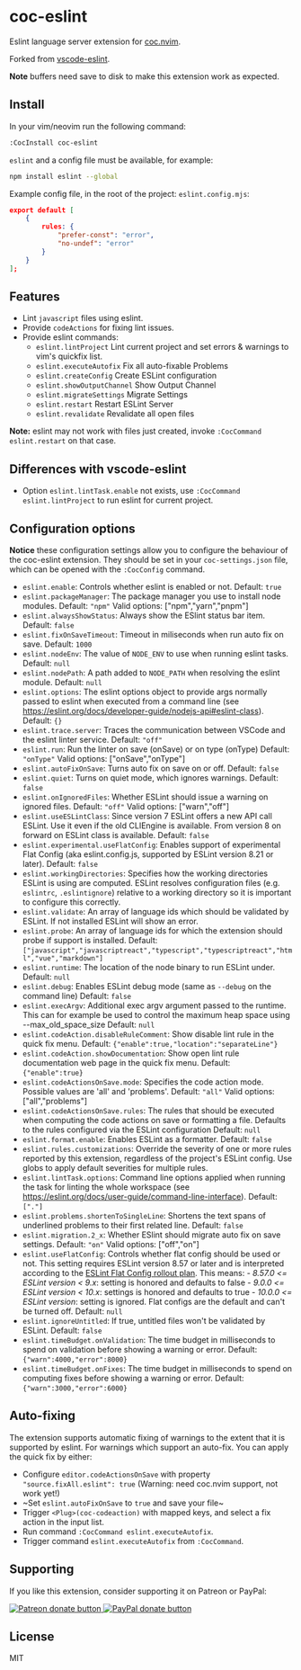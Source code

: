 # coc-eslint

Eslint language server extension for [coc.nvim](https://github.com/neoclide/coc.nvim).

Forked from [vscode-eslint](https://github.com/Microsoft/vscode-eslint).

**Note** buffers need save to disk to make this extension work as expected.

## Install

In your vim/neovim run the following command:

```sh
:CocInstall coc-eslint
```
`eslint` and a config file must be available, for example:

```sh
npm install eslint --global
```

Example config file, in the root of the project: `eslint.config.mjs`:

```json
export default [
	{
		rules: {
			"prefer-const": "error",
			"no-undef": "error"
		}
	}
];
```

## Features

- Lint `javascript` files using eslint.
- Provide `codeActions` for fixing lint issues.
- Provide eslint commands:
  - `eslint.lintProject` Lint current project and set errors & warnings to vim's quickfix list.
  - `eslint.executeAutofix` Fix all auto-fixable Problems
  - `eslint.createConfig` Create ESLint configuration
  - `eslint.showOutputChannel` Show Output Channel
  - `eslint.migrateSettings` Migrate Settings
  - `eslint.restart` Restart ESLint Server
  - `eslint.revalidate` Revalidate all open files

**Note:** eslint may not work with files just created, invoke `:CocCommand eslint.restart` on that case.

## Differences with vscode-eslint

- Option `eslint.lintTask.enable` not exists, use `:CocCommand eslint.lintProject` to run eslint for current project.

## Configuration options

**Notice** these configuration settings allow you to configure the behaviour of the coc-eslint extension. They should be set in your `coc-settings.json` file, which can be opened with the `:CocConfig` command.

- `eslint.enable`: Controls whether eslint is enabled or not.  Default: `true`
- `eslint.packageManager`: The package manager you use to install node modules.  Default: `"npm"`
    Valid options: ["npm","yarn","pnpm"]
- `eslint.alwaysShowStatus`: Always show the ESlint status bar item.  Default: `false`
- `eslint.fixOnSaveTimeout`: Timeout in miliseconds when run auto fix on save.  Default: `1000`
- `eslint.nodeEnv`: The value of `NODE_ENV` to use when running eslint tasks.  Default: `null`
- `eslint.nodePath`: A path added to `NODE_PATH` when resolving the eslint module.  Default: `null`
- `eslint.options`: The eslint options object to provide args normally passed to eslint when executed from a command line (see https://eslint.org/docs/developer-guide/nodejs-api#eslint-class).  Default: `{}`
- `eslint.trace.server`: Traces the communication between VSCode and the eslint linter service.  Default: `"off"`
- `eslint.run`: Run the linter on save (onSave) or on type (onType)  Default: `"onType"`
    Valid options: ["onSave","onType"]
- `eslint.autoFixOnSave`: Turns auto fix on save on or off.  Default: `false`
- `eslint.quiet`: Turns on quiet mode, which ignores warnings.  Default: `false`
- `eslint.onIgnoredFiles`: Whether ESLint should issue a warning on ignored files.  Default: `"off"`
    Valid options: ["warn","off"]
- `eslint.useESLintClass`: Since version 7 ESLint offers a new API call ESLint. Use it even if the old CLIEngine is available. From version 8 on forward on ESLint class is available.  Default: `false`
- `eslint.experimental.useFlatConfig`: Enables support of experimental Flat Config (aka eslint.config.js, supported by ESLint version 8.21 or later).  Default: `false`
- `eslint.workingDirectories`: Specifies how the working directories ESLint is using are computed. ESLint resolves configuration files (e.g. `eslintrc`, `.eslintignore`) relative to a working directory so it is important to configure this correctly.
- `eslint.validate`: An array of language ids which should be validated by ESLint. If not installed ESLint will show an error.
- `eslint.probe`: An array of language ids for which the extension should probe if support is installed.  Default: `["javascript","javascriptreact","typescript","typescriptreact","html","vue","markdown"]`
- `eslint.runtime`: The location of the node binary to run ESLint under.  Default: `null`
- `eslint.debug`: Enables ESLint debug mode (same as `--debug` on the command line)  Default: `false`
- `eslint.execArgv`: Additional exec argv argument passed to the runtime. This can for example be used to control the maximum heap space using --max_old_space_size  Default: `null`
- `eslint.codeAction.disableRuleComment`: Show disable lint rule in the quick fix menu.  Default: `{"enable":true,"location":"separateLine"}`
- `eslint.codeAction.showDocumentation`: Show open lint rule documentation web page in the quick fix menu.  Default: `{"enable":true}`
- `eslint.codeActionsOnSave.mode`: Specifies the code action mode. Possible values are 'all' and 'problems'.  Default: `"all"`
    Valid options: ["all","problems"]
- `eslint.codeActionsOnSave.rules`: The rules that should be executed when computing the code actions on save or formatting a file. Defaults to the rules configured via the ESLint configuration  Default: `null`
- `eslint.format.enable`: Enables ESLint as a formatter.  Default: `false`
- `eslint.rules.customizations`: Override the severity of one or more rules reported by this extension, regardless of the project's ESLint config. Use globs to apply default severities for multiple rules.
- `eslint.lintTask.options`: Command line options applied when running the task for linting the whole workspace (see https://eslint.org/docs/user-guide/command-line-interface).  Default: `["."]`
- `eslint.problems.shortenToSingleLine`: Shortens the text spans of underlined problems to their first related line.  Default: `false`
- `eslint.migration.2_x`: Whether ESlint should migrate auto fix on save settings.  Default: `"on"`
    Valid options: ["off","on"]
- `eslint.useFlatConfig`: Controls whether flat config should be used or not. This setting requires ESLint version 8.57 or later and is interpreted according to the [ESLint Flat Config rollout plan](https://eslint.org/blog/2023/10/flat-config-rollout-plans/). This means:   - *8.57.0 <= ESLint version < 9.x*: setting is honored and defaults to false - *9.0.0 <= ESLint version < 10.x*: settings is honored and defaults to true - *10.0.0 <= ESLint version*: setting is ignored. Flat configs are the default and can't be turned off.  Default: `null`
- `eslint.ignoreUntitled`: If true, untitled files won't be validated by ESLint.  Default: `false`
- `eslint.timeBudget.onValidation`: The time budget in milliseconds to spend on validation before showing a warning or error.  Default: `{"warn":4000,"error":8000}`
- `eslint.timeBudget.onFixes`: The time budget in milliseconds to spend on computing fixes before showing a warning or error.  Default: `{"warn":3000,"error":6000}`

## Auto-fixing

The extension supports automatic fixing of warnings to the extent that it is supported by eslint.
For warnings which support an auto-fix. You can apply the quick fix by either:

- Configure `editor.codeActionsOnSave` with property `"source.fixAll.eslint": true` (Warning: need coc.nvim support, not work yet!)
- ~Set `eslint.autoFixOnSave` to `true` and save your file~
- Trigger `<Plug>(coc-codeaction)` with mapped keys, and select a fix action in the input list.
- Run command `:CocCommand eslint.executeAutofix`.
- Trigger command `eslint.executeAutofix` from `:CocCommand`.

## Supporting

If you like this extension, consider supporting it on Patreon or PayPal:

<a href="https://www.patreon.com/chemzqm"><img src="https://c5.patreon.com/external/logo/become_a_patron_button.png" alt="Patreon donate button" /> </a>
<a href="https://www.paypal.com/paypalme/chezqm"><img src="https://werwolv.net/assets/paypal_banner.png" alt="PayPal donate button" /> </a>

## License

MIT
